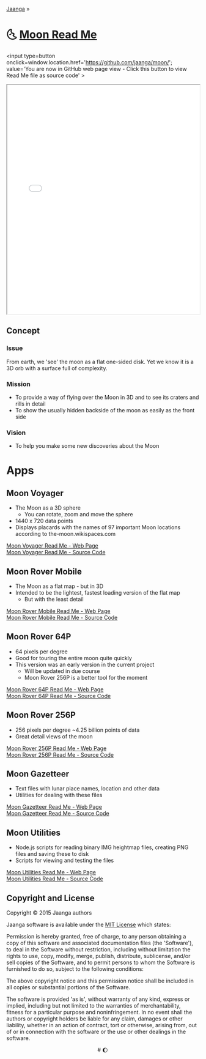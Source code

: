 [Jaanga]( http://jaanga.github.io/ ) &raquo;

&#127772; [Moon Read Me]( index.html )
===

<span style=display:none; >[You are now in GitHub source code view - click this link to view Read Me file as a web page]( http://jaanga.github.io/moon/ "View file as a web page." ) </span>
<input type=button onclick=window.location.href='https://github.com/jaanga/moon/'; value='You are now in GitHub web page view - Click this button to view Read Me file as source code' >

<iframe id=ifr src="iframe-carousel-r2.html" width=100% height=600px >_Sample Jaanga Moon scripts viewable in web page view only_</iframe>  


## Concept

### Issue

From earth, we 'see' the moon as a flat one-sided disk. Yet we know it is a 3D orb with a surface full of complexity.

### Mission
<!-- a statement of a rationale, applicable now as well as in the future -->

* To provide a way of flying over the Moon in 3D and to see its craters and rills in detail
* To show the usually hidden backside of the moon as easily as the front side

### Vision
<!--  a descriptive picture of a desired future state -->

* To help you make some new discoveries about the Moon

# Apps

## Moon Voyager

* The Moon as a 3D sphere
	* You can rotate, zoom and move the sphere
* 1440 x 720 data points
* Displays placards with the names of 97 important Moon locations according to the-moon.wikispaces.com

[Moon Voyager Read Me - Web Page]( http://jaanga.github.io/moon/voyager/ )  
[Moon Voyager Read Me - Source Code]( https://github.com/jaanga/moon/tree/gh-pages/voyager/ )  


## Moon Rover Mobile

* The Moon as a flat map - but in 3D
* Intended to be the lightest, fastest loading version of the flat map
	* But with the least detail

[Moon Rover Mobile Read Me - Web Page]( http://jaanga.github.io/moon/rover-mobile/ )  
[Moon Rover Mobile Read Me - Source Code]( https://github.com/jaanga/moon/tree/gh-pages/rover-mobile/ )  


## Moon Rover 64P

* 64 pixels per degree
* Good for touring the entire moon quite quickly
* This version was an early version in the current project
	* Will be updated in due course
	* Moon Rover 256P is a better tool for the moment

[Moon Rover 64P Read Me - Web Page]( http://jaanga.github.io/moon/rover-64p/ )  
[Moon Rover 64P Read Me - Source Code]( https://github.com/jaanga/moon/tree/gh-pages/rover-64p/ )  

## Moon Rover 256P

* 256 pixels per degree ~4.25 billion points of data
* Great detail views of the moon


[Moon Rover 256P Read Me - Web Page]( http://jaanga.github.io/moon/rover-256p/ )  
[Moon Rover 256P Read Me - Source Code]( https://github.com/jaanga/moon/tree/gh-pages/rover-256p/ )  

## Moon Gazetteer

* Text files with lunar place names, location and other data
* Utilities for dealing with these files

[Moon Gazetteer Read Me - Web Page]( http://jaanga.github.io/moon/gazetteer/ )  
[Moon Gazetteer Read Me - Source Code]( https://github.com/jaanga/moon/tree/gh-pages/gazetteer/ )  

## Moon Utilities

* Node.js scripts for reading binary IMG heightmap files, creating PNG files and saving these to disk
* Scripts for viewing and testing the files

[Moon Utilities Read Me - Web Page]( http://jaanga.github.io/moon/utilities/ )  
[Moon Utilities Read Me - Source Code]( https://github.com/jaanga/moon/tree/gh-pages/utilities/ )  


## Copyright and License

Copyright © 2015 Jaanga authors

Jaanga software is available under the [MIT License]( http://en.wikipedia.org/wiki/MIT_License) which states:

Permission is hereby granted, free of charge, to any person obtaining a copy of this software and associated documentation files (the 'Software'),
to deal in the Software without restriction, including without limitation the rights to use, copy, modify, merge, publish, distribute, sublicense, and/or sell copies of the Software, and to permit persons to whom the Software is furnished to do so, subject to the following conditions:

The above copyright notice and this permission notice shall be included in all copies or substantial portions of the Software.

The software is provided 'as is', without warranty of any kind, express or implied, including but not limited to the warranties of merchantability, fitness for a particular purpose and noninfringement.
In no event shall the authors or copyright holders be liable for any claim, damages or other liability, whether in an action of contract, tort or otherwise, arising from, out of or in connection with the software or the use or other dealings in the software.


<center title="Waxing Gibbous Moon" >
# &#127764;
</center>
